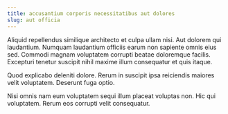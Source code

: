```yaml
---
title: accusantium corporis necessitatibus aut dolores
slug: aut officia
---
```


Aliquid repellendus similique architecto et culpa ullam nisi. Aut dolorem qui laudantium. Numquam laudantium officiis earum non sapiente omnis eius sed. Commodi magnam voluptatem corrupti beatae doloremque facilis. Excepturi tenetur suscipit nihil maxime illum consequatur et quis itaque.

Quod explicabo deleniti dolore. Rerum in suscipit ipsa reiciendis maiores velit voluptatem. Deserunt fuga optio.

Nisi omnis nam eum voluptatem sequi illum placeat voluptas non. Hic qui voluptatem. Rerum eos corrupti velit consequatur.

